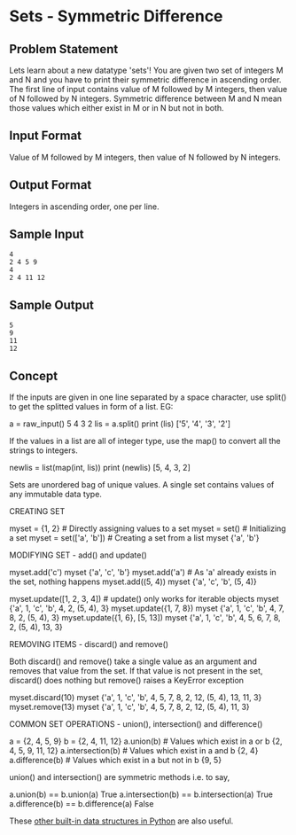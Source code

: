 # Sets - Symmetric Difference

## Problem Statement

Lets learn about a new datatype 'sets'! You are given two set of integers M and N and you have to print their symmetric difference in ascending order. The first line of input contains value of M followed by M integers, then value of N followed by N integers. Symmetric difference between M and N mean those values which either exist in M or in N but not in both.

## Input Format

Value of M followed by M integers, then value of N followed by N integers.

## Output Format

Integers in ascending order, one per line.

## Sample Input
```
4
2 4 5 9
4
2 4 11 12
```
## Sample Output
```
5
9
11
12
```
## Concept

If the inputs are given in one line separated by a space character, use split() to get the splitted values in form of a list. EG:

a = raw_input()
5 4 3 2
lis = a.split()
print (lis)
['5', '4', '3', '2']


If the values in a list are all of integer type, use the map() to convert all the strings to integers.


newlis = list(map(int, lis))
print (newlis)
[5, 4, 3, 2]


Sets are unordered bag of unique values. A single set contains values of any immutable data type.

CREATING SET


myset = {1, 2} # Directly assigning values to a set
myset = set() # Initializing a set
myset = set(['a', 'b']) # Creating a set from a list
myset
{'a', 'b'}



MODIFYING SET - add() and update()


myset.add('c')
myset
{'a', 'c', 'b'}
myset.add('a') # As 'a' already exists in the set, nothing happens
myset.add((5, 4))
myset
{'a', 'c', 'b', (5, 4)}


myset.update([1, 2, 3, 4]) # update() only works for iterable objects
myset
{'a', 1, 'c', 'b', 4, 2, (5, 4), 3}
myset.update({1, 7, 8})
myset
{'a', 1, 'c', 'b', 4, 7, 8, 2, (5, 4), 3}
myset.update({1, 6}, [5, 13])
myset
{'a', 1, 'c', 'b', 4, 5, 6, 7, 8, 2, (5, 4), 13, 3}


REMOVING ITEMS - discard() and remove()

Both discard() and remove() take a single value as an argument and removes that value from the set. If that value is not present in the set, discard() does nothing but remove() raises a KeyError exception


myset.discard(10)
myset
{'a', 1, 'c', 'b', 4, 5, 7, 8, 2, 12, (5, 4), 13, 11, 3}
myset.remove(13)
myset
{'a', 1, 'c', 'b', 4, 5, 7, 8, 2, 12, (5, 4), 11, 3}


COMMON SET OPERATIONS - union(), intersection() and difference()


a = {2, 4, 5, 9}
b = {2, 4, 11, 12}
a.union(b) # Values which exist in a or b
{2, 4, 5, 9, 11, 12}
a.intersection(b) # Values which exist in a and b
{2, 4}
a.difference(b) # Values which exist in a but not in b
{9, 5}


union() and intersection() are symmetric methods i.e. to say,


a.union(b) == b.union(a)
True
a.intersection(b) == b.intersection(a)
True
a.difference(b) == b.difference(a)
False

These [other built-in data structures in Python](http://www.thelearningpoint.net/computer-science/learning-python-programming-and-data-structures/learning-python-programming-and-data-structures--tutorial-4--built-in-data-structures-strings-lists-tuples-dictionaries-mutability) are also useful.
